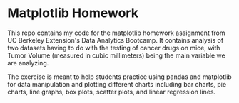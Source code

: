 # Matplotlib Homework

This repo contains my code for the matplotlib homework assignment from UC Berkeley Extension's Data Analytics Bootcamp. It contains analysis of two datasets having to do with the testing of cancer drugs on mice, with Tumor Volume (measured in cubic millimeters) being the main variable we are analyzing. 

The exercise is meant to help students practice using pandas and matplotlib for data manipulation and plotting different charts including bar charts, pie charts, line graphs, box plots, scatter plots, and linear regression lines. 
